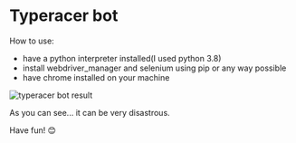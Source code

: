 # Typeracer bot
How to use:
* have a python interpreter installed(I used python 3.8)
* install webdriver_manager and selenium using pip or any way possible
* have chrome installed on your machine

![typeracer bot result](https://user-images.githubusercontent.com/55909985/117446117-3c16a800-af59-11eb-9b02-08431e587e77.PNG)

As you can see... it can be very disastrous.

Have fun! 😊
